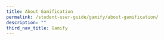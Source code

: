 ```yaml
---
title: About Gamification
permalink: /student-user-guide/gamify/about-gamification/
description: ""
third_nav_title: Gamify
---
```

